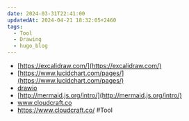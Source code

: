 ```yaml
---
date: 2024-03-31T22:41:00
updatedAt: 2024-04-21 18:32:05+2460
tags:
  - Tool
  - Drawing
  - hugo_blog
---
```

- [https://excalidraw.com/](https://excalidraw.com/)
- [https://www.lucidchart.com/pages/](https://www.lucidchart.com/pages/)
- [drawio](https://app.diagrams.net/)
- [http://mermaid.js.org/intro/](http://mermaid.js.org/intro/)
- www.cloudcraft.co
- https://www.cloudcraft.co/
#Tool 